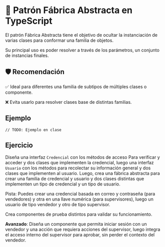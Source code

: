 # 🏢 Patrón Fábrica Abstracta en TypeScript

El patrón Fábrica Abstracta tiene el objetivo de ocultar la instanciación de varias clases para conformar una familia de objetos.

Su principal uso es poder resolver a través de los parámetros, un conjunto de instancias finales.

## 🛡️ Recomendación

✅ Ideal para diferentes una familia de subtipos de múltiples clases o componente.

❌ Evita usarlo para resolver clases base de distintas familias.

## Ejemplo

```tsx
// TODO: Ejemplo en clase
```

## Ejercicio

Diseña una interfaz `Credencial` con los métodos de acceso Para verificar y acceder y dos clases que implementen la credencial, luego una interfaz `Usuario` con los métodos para recolectar su información general y dos clases que implementen al usuario. Luego, crea una fábrica abstracta para crear una familia de credencial y usuario y dos clases distintas que implementen un tipo de credencial y un tipo de usuario.

Pista: Puedes crear una credencial basada en correo y contraseña (para vendedores) y otra en una llave numérica (para supervisores), luego un usuario de tipo vendedor y otro de tipo supervisor.

Crea componentes de prueba distintos para validar su funcionamiento.

**Avanzado**: Diseña un componente que permita iniciar sesión con un vendedor y una acción que requiera acciones del supervisor, luego integra el acceso interno del supervisor para aprobar, sin perder el contexto del vendedor.